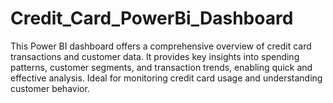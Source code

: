 # Credit_Card_PowerBi_Dashboard
This Power BI dashboard offers a comprehensive overview of credit card transactions and customer data. It provides key insights into spending patterns, customer segments, and transaction trends, enabling quick and effective analysis. Ideal for monitoring credit card usage and understanding customer behavior.
